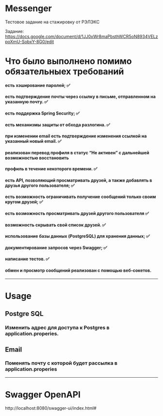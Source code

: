 # Messenger
Тестовое задание на стажировку от РЭЛЭКС

Задание: https://docs.google.com/document/d/1JJ0xWr8maPbsthWCR5oN8934VELzpoXmU-SobxY-8G0/edit

# Что было выполнено помимо обязательныех требований
#### есть хэширование паролей; :white_check_mark:
#### есть подтверждение почты через ссылку  в письме, отправленном на указанную почту. :white_check_mark:
#### есть поддержка Spring Security; :white_check_mark:
#### есть механизмы защиты от обхода разлогина. :white_check_mark:
#### при изменении email есть подтверждение изменения ссылкой на указанный новый email. :white_check_mark:
#### реализован перевод профиля в статус “Не активен” с дальнейшей возможностью восстановить
#### профиль в течение некоторого времени. :white_check_mark:
#### есть API, позволяющий просматривать друзей, а также добавлять в друзья другого пользователя; :white_check_mark:
#### есть возможность ограничивать получение сообщений только своим кругом друзей; :white_check_mark:
#### есть возможность просматривать друзей другого пользователя :white_check_mark:
#### возможность скрывать свой список друзей. :white_check_mark:
#### использование базы данных (PostgreSQL) для хранения данных; :white_check_mark:
#### документирование запросов через Swagger; :white_check_mark:
#### написание тестов. :white_check_mark:
#### обмен и просмотр сообщений реализован с помощью веб-сокетов.
___
# Usage
## Postgre SQL
### Изменить адрес для доступа к Postgres в application.properies.
## Email
### Поменять почту с которой будет рассылка в application.properies
___
# Swagger OpenAPI
http://localhost:8080/swagger-ui/index.html#
